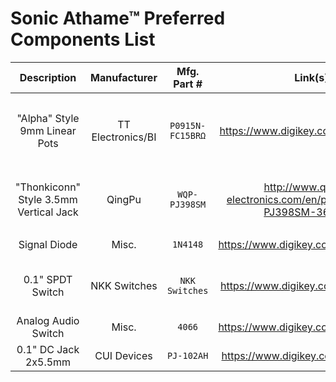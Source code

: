 # Sonic Athame™ Preferred Components List
| Description | Manufacturer | Mfg. Part # | Link(s) | Notes |
| :---------: | :----------: | :---------: | :--: | :---: |
| "Alpha" Style 9mm Linear Pots | TT Electronics/BI | `P0915N-FC15BRΩ` | https://www.digikey.com/short/zbdp2f | Replaces `RD901F-40-15R1-BΩ`, Values for Ω: 10K, 100K |
| "Thonkiconn" Style 3.5mm Vertical Jack | QingPu | `WQP-PJ398SM` | http://www.qingpu-electronics.com/en/products/WQP-PJ398SM-362.html | Other part numbers: `WQP-WQP518MA`, `PJ398SM` |
| Signal Diode | Misc. | `1N4148` | https://www.digikey.com/short/zbdp78 | Various packages |
| 0.1" SPDT Switch | NKK Switches | `NKK Switches` | https://www.digikey.com/short/zbvtvq | Height compatible with pots and jacks |
| Analog Audio Switch | Misc. | `4066` | https://www.digikey.com/short/zbdp39 | Various packages |
| 0.1" DC Jack 2x5.5mm | CUI Devices | `PJ-102AH` | https://www.digikey.com/short/zbdj1r |  |
